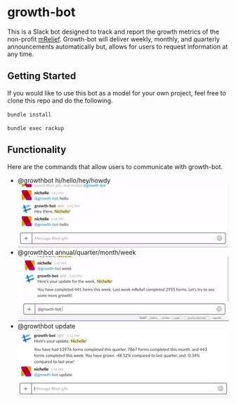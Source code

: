 # growth-bot

This is a Slack bot designed to track and report the growth metrics of the non-profit [mRelief](https://www.mrelief.com/our_story). Growth-bot will deliver weekly, monthly, and quarterly announcements automatically but, allows for users to request information at any time. 

## Getting Started

If you would like to use this bot as a model for your own project, feel free to clone this repo and do the following. 

`bundle install`  

`bundle exec rackup`


## Functionality 

Here are the commands that allow users to communicate with growth-bot.
* @growthbot hi/hello/hey/howdy  
         ![alt text](https://github.com/mRelief/growth-bot/blob/master/gifs/hellosocial.gif)
* @growthbot annual/quarter/month/week   
         ![alt text](https://github.com/mRelief/growth-bot/blob/master/gifs/weekbotsocial.gif)
* @growthbot update  
         ![alt text](https://github.com/mRelief/growth-bot/blob/master/gifs/updatebotsocial.gif)



